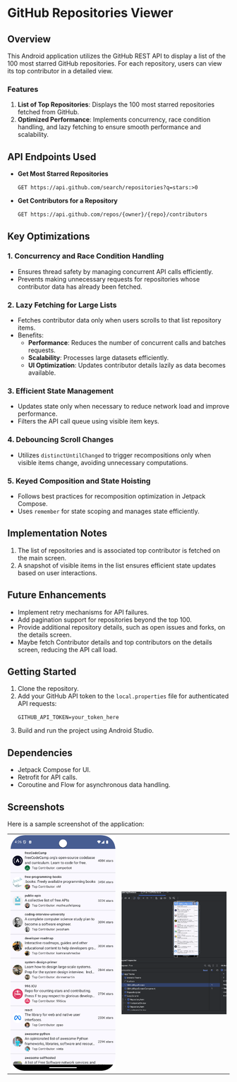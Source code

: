 # GitHub Repositories Viewer

## Overview
This Android application utilizes the GitHub REST API to display a list of the 100 most starred GitHub repositories. For each repository, users can view its top contributor in a detailed view.

### Features
1. **List of Top Repositories**: Displays the 100 most starred repositories fetched from GitHub.
2. **Optimized Performance**: Implements concurrency, race condition handling, and lazy fetching to ensure smooth performance and scalability.

## API Endpoints Used
- **Get Most Starred Repositories**
  ```
  GET https://api.github.com/search/repositories?q=stars:>0
  ```
- **Get Contributors for a Repository**
  ```
  GET https://api.github.com/repos/{owner}/{repo}/contributors
  ```

## Key Optimizations
### 1. **Concurrency and Race Condition Handling**
- Ensures thread safety by managing concurrent API calls efficiently.
- Prevents making unnecessary requests for repositories whose contributor data has already been fetched.


### 2. **Lazy Fetching for Large Lists**
- Fetches contributor data only when users scrolls to that list repository items.
- Benefits:
  - **Performance**: Reduces the number of concurrent calls and batches requests.
  - **Scalability**: Processes large datasets efficiently.
  - **UI Optimization**: Updates contributor details lazily as data becomes available.

### 3. **Efficient State Management**
- Updates state only when necessary to reduce network load and improve performance.
- Filters the API call queue using visible item keys.

### 4. **Debouncing Scroll Changes**
- Utilizes `distinctUntilChanged` to trigger recompositions only when visible items change, avoiding unnecessary computations.

### 5. **Keyed Composition and State Hoisting**
- Follows best practices for recomposition optimization in Jetpack Compose.
- Uses `remember` for state scoping and manages state efficiently.


## Implementation Notes
1. The list of repositories and is associated top contributor is fetched on the main screen.
2. A snapshot of visible items in the list ensures efficient state updates based on user interactions.

## Future Enhancements
- Implement retry mechanisms for API failures.
- Add pagination support for repositories beyond the top 100.
- Provide additional repository details, such as open issues and forks, on the details screen.
- Maybe fetch Contributor details and top contributors on the details screen, reducing the API call load.

## Getting Started
1. Clone the repository.
2. Add your GitHub API token to the `local.properties` file for authenticated API requests:
   ```
   GITHUB_API_TOKEN=your_token_here
   ```
3. Build and run the project using Android Studio.

## Dependencies
- Jetpack Compose for UI.
- Retrofit for API calls.
- Coroutine and Flow for asynchronous data handling.

## Screenshots
Here is a sample screenshot of the application:

<table>
  <tr>
    <td><img src="samples/demo_screenshot_github.png" alt="Main Screen" width="400"/></td>
    <td><img src="samples/recomposition_count.png" alt="Main Screen" width="400"/></td>
  </tr>
</table>


